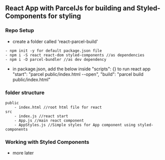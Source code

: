 ## React App with ParcelJs for building and Styled-Components for styling

### Repo Setup
- create a folder called 'react-parcel-build'
```
- npm init -y for default package.json file
- npm i -S react react-dom styled-components //as dependencies
- npm i -D parcel-bundler //as dev dependency
````

- in package.json, add the below inside "scripts": {} to run react app
    "start": "parcel public/index.html --open",
    "build": "parcel build public/index.html"

### folder structure
```
public
    - index.html //root html file for react
src
    - index.js //react start
    - App.js //main react component
    - AppStyles.js //Simple styles for App component using styled-components
```

### Working with Styled Components
- more later    
